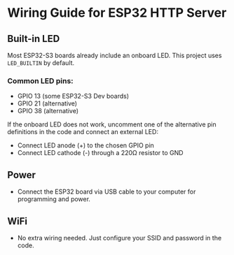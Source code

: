 # Wiring Guide for ESP32 HTTP Server


## Built-in LED
Most ESP32-S3 boards already include an onboard LED. This project uses `LED_BUILTIN` by default.


### Common LED pins:
- GPIO 13 (some ESP32-S3 Dev boards)
- GPIO 21 (alternative)
- GPIO 38 (alternative)


If the onboard LED does not work, uncomment one of the alternative pin definitions in the code and connect an external LED:
- Connect LED anode (+) to the chosen GPIO pin
- Connect LED cathode (-) through a 220Ω resistor to GND


## Power
- Connect the ESP32 board via USB cable to your computer for programming and power.


## WiFi
- No extra wiring needed. Just configure your SSID and password in the code.
